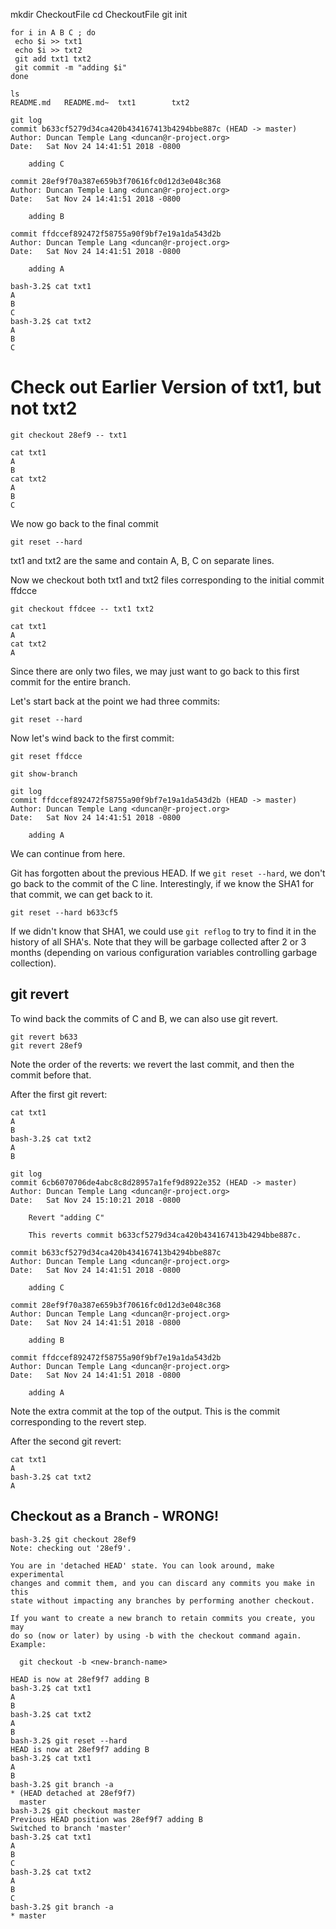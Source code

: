 mkdir CheckoutFile
cd CheckoutFile
git init


```{shell}
for i in A B C ; do
 echo $i >> txt1
 echo $i >> txt2
 git add txt1 txt2
 git commit -m "adding $i"
done
```


```
ls
README.md	README.md~	txt1		txt2
```
```
git log 
commit b633cf5279d34ca420b434167413b4294bbe887c (HEAD -> master)
Author: Duncan Temple Lang <duncan@r-project.org>
Date:   Sat Nov 24 14:41:51 2018 -0800

    adding C

commit 28ef9f70a387e659b3f70616fc0d12d3e048c368
Author: Duncan Temple Lang <duncan@r-project.org>
Date:   Sat Nov 24 14:41:51 2018 -0800

    adding B

commit ffdccef892472f58755a90f9bf7e19a1da543d2b
Author: Duncan Temple Lang <duncan@r-project.org>
Date:   Sat Nov 24 14:41:51 2018 -0800

    adding A
```

```
bash-3.2$ cat txt1
A
B
C
bash-3.2$ cat txt2
A
B
C
```

# Check out Earlier Version of txt1, but not  txt2
```
git checkout 28ef9 -- txt1
```

```
cat txt1
A
B
cat txt2
A
B
C
```


We now go back to the final commit
```
git reset --hard
```
txt1 and txt2 are the same and contain A, B, C on separate lines.

Now we checkout both txt1 and txt2 files corresponding to the initial commit ffdcce
```
git checkout ffdcee -- txt1 txt2
```

```
cat txt1
A
cat txt2
A
```


Since there are only two files, we may just want to go back to this first commit
for the entire branch.

Let's start back at the point we had three commits:
```
git reset --hard
```

Now let's wind back to the first commit:
```
git reset ffdcce
```

```
git show-branch
```

```
git log
commit ffdccef892472f58755a90f9bf7e19a1da543d2b (HEAD -> master)
Author: Duncan Temple Lang <duncan@r-project.org>
Date:   Sat Nov 24 14:41:51 2018 -0800

    adding A
```

We can continue from here.

Git has forgotten about the previous HEAD.
If we `git reset --hard`, we don't go  back to the commit of the C line.
Interestingly, if we know the SHA1 for that commit, we can get back to it.
```
git reset --hard b633cf5
```
If we didn't know that SHA1, we could use `git reflog` to try to find it 
in the history of all SHA's. Note that they will be garbage collected
after 2 or 3 months (depending on various configuration variables controlling garbage collection).


## git revert

To wind back the commits of C and B, we can also use git revert.
```
git revert b633
git revert 28ef9
```
Note the order of the reverts: we revert the last commit, and then the commit before that.

After the first git revert:
```
cat txt1
A
B
bash-3.2$ cat txt2
A
B
```
```
git log
commit 6cb6070706de4abc8c8d28957a1fef9d8922e352 (HEAD -> master)
Author: Duncan Temple Lang <duncan@r-project.org>
Date:   Sat Nov 24 15:10:21 2018 -0800

    Revert "adding C"
    
    This reverts commit b633cf5279d34ca420b434167413b4294bbe887c.

commit b633cf5279d34ca420b434167413b4294bbe887c
Author: Duncan Temple Lang <duncan@r-project.org>
Date:   Sat Nov 24 14:41:51 2018 -0800

    adding C

commit 28ef9f70a387e659b3f70616fc0d12d3e048c368
Author: Duncan Temple Lang <duncan@r-project.org>
Date:   Sat Nov 24 14:41:51 2018 -0800

    adding B

commit ffdccef892472f58755a90f9bf7e19a1da543d2b
Author: Duncan Temple Lang <duncan@r-project.org>
Date:   Sat Nov 24 14:41:51 2018 -0800

    adding A
```
Note the extra commit at the top of the output. This is the commit
corresponding to the revert step.

After the second git revert:
```
cat txt1
A
bash-3.2$ cat txt2
A
```

## Checkout as a Branch - WRONG!
```
bash-3.2$ git checkout 28ef9
Note: checking out '28ef9'.

You are in 'detached HEAD' state. You can look around, make experimental
changes and commit them, and you can discard any commits you make in this
state without impacting any branches by performing another checkout.

If you want to create a new branch to retain commits you create, you may
do so (now or later) by using -b with the checkout command again. Example:

  git checkout -b <new-branch-name>

HEAD is now at 28ef9f7 adding B
bash-3.2$ cat txt1
A
B
bash-3.2$ cat txt2
A
B
bash-3.2$ git reset --hard
HEAD is now at 28ef9f7 adding B
bash-3.2$ cat txt1
A
B
bash-3.2$ git branch -a
* (HEAD detached at 28ef9f7)
  master
bash-3.2$ git checkout master
Previous HEAD position was 28ef9f7 adding B
Switched to branch 'master'
bash-3.2$ cat txt1
A
B
C
bash-3.2$ cat txt2
A
B
C
bash-3.2$ git branch -a
* master
```
